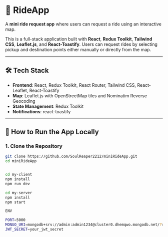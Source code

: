 # 🚗 RideApp

A **mini ride request app** where users can request a ride using an interactive map.

This is a full-stack application built with **React**, **Redux Toolkit**, **Tailwind CSS**, **Leaflet.js**, and **React-Toastify**. Users can request rides by selecting pickup and destination points either manually or directly from the map.

---

## 🛠 Tech Stack

- **Frontend**: React, Redux Toolkit, React Router, Tailwind CSS, React-Leaflet, React-Toastify  
- **Map**: Leaflet.js with OpenStreetMap tiles and Nominatim Reverse Geocoding  
- **State Management**: Redux Toolkit  
- **Notifications**: react-toastify  

---

## 🚀 How to Run the App Locally

### 1. Clone the Repository

```bash
git clone https://github.com/SoulReaper2212/miniRideApp.git
cd miniRideApp


cd my-client
npm install
npm run dev

cd my-server
npm install
npm start

ENV

PORT=5000
MONGO_URI=mongodb+srv://admin:admin1234@cluster0.dhemqwo.mongodb.net/?retryWrites=true&w=majority&appName=Cluster
JWT_SECRET=your_jwt_secret

